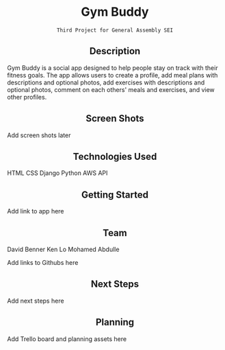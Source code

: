 <h1 align="center">Gym Buddy</h1>
<div align="center">

    Third Project for General Assembly SEI
</div>
<h2 align="center">Description</h2>
Gym Buddy is a social app designed to help people stay on track with their fitness goals. The app allows users to create a profile, add meal plans with descriptions and optional photos, add exercises with descriptions and optional photos, comment on each others' meals and exercises, and view other profiles.

<h2 align="center">Screen Shots</h2>
Add screen shots later

<h2 align="center">Technologies Used</h2>
HTML
CSS
Django
Python
AWS API

<h2 align="center">Getting Started</h2>
Add link to app here

<h2 align="center">Team</h2>
David Benner
Ken Lo
Mohamed Abdulle

Add links to Githubs here

<h2 align="center">Next Steps</h2>
Add next steps here

<h2 align="center">Planning</h2>
Add Trello board and planning assets here
